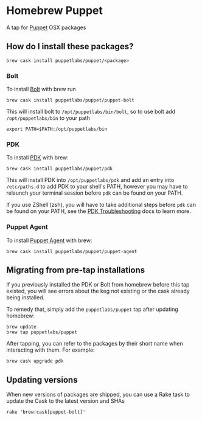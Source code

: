# Homebrew Puppet

A tap for [Puppet](https://puppet.com) OSX packages

## How do I install these packages?

```
brew cask install puppetlabs/puppet/<package>
```

### Bolt

To install [Bolt](https://github.com/puppetlabs/bolt) with brew run

```
brew cask install puppetlabs/puppet/puppet-bolt
```

This will install bolt to `/opt/puppetlabs/bin/bolt`, so to use bolt add `/opt/puppetlabs/bin` to your path

```
export PATH=$PATH:/opt/puppetlabs/bin
```

### PDK

To install [PDK](https://github.com/puppetlabs/pdk) with brew:

```
brew cask install puppetlabs/puppet/pdk
```

This will install PDK into `/opt/puppetlabs/pdk` and add an entry into `/etc/paths.d` to add PDK to your
shell's PATH, however you may have to relaunch your terminal session before `pdk` can be found on your PATH.

If you use ZShell (zsh), you will have to take additional steps before `pdk` can be found on your PATH, see
the [PDK Troubleshooting](https://puppet.com/docs/pdk/1.x/pdk_troubleshooting.html#pdk-not-in-zshell-path-on-mac-os-x) docs
to learn more.

### Puppet Agent

To install [Puppet Agent](https://github.com/puppetlabs/puppet-agent) with brew:

```
brew cask install puppetlabs/puppet/puppet-agent
```

## Migrating from pre-tap installations

If you previously installed the PDK or Bolt from homebrew before this tap existed, you will see errors about the keg not existing or the cask already being installed.

To remedy that, simply add the `puppetlabs/puppet` tap after updating homebrew:

```
brew update
brew tap puppetlabs/puppet
```

After tapping, you can refer to the packages by their short name when interacting with them. For example:

```
brew cask upgrade pdk
```

## Updating versions

When new versions of packages are shipped, you can use a Rake task to update the Cask to the latest version and SHAs

```
rake 'brew:cask[puppet-bolt]'
```
